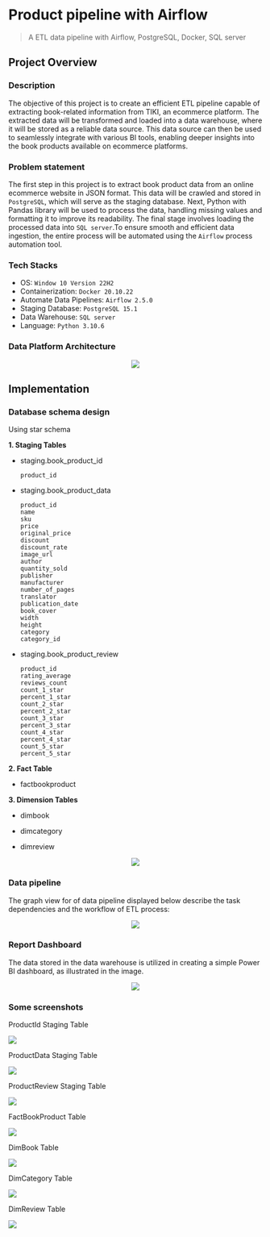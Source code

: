 # Product pipeline with Airflow

> A ETL data pipeline with Airflow, PostgreSQL, Docker, SQL server

## Project Overview

### Description

The objective of this project is to create an efficient ETL pipeline capable of extracting book-related information from TIKI, an ecommerce platform. The extracted data will be transformed and loaded into a data warehouse, where it will be stored as a reliable data source. This data source can then be used to seamlessly integrate with various BI tools, enabling deeper insights into the book products available on ecommerce platforms. 

### Problem statement

The first step in this project is to extract book product data from an online ecommerce website in JSON format. This data will be crawled and stored in `PostgreSQL`, which will serve as the staging database. Next, Python with Pandas library will be used to process the data, handling missing values and formatting it to improve its readability. The final stage involves loading the processed data into `SQL server`.To ensure smooth and efficient data ingestion, the entire process will be automated using the `Airflow` process automation tool.

### Tech Stacks
- OS: `Window 10 Version 22H2`
- Containerization: `Docker 20.10.22`
- Automate Data Pipelines: `Airflow 2.5.0`
- Staging Database: `PostgreSQL 15.1`
- Data Warehouse: `SQL server`
- Language: `Python 3.10.6`

### Data Platform Architecture
<p align="center">
    <img src="./dags/assets/img_temp/kientruc.png">
</p>

## Implementation 

### Database schema design

Using star schema

**1. Staging Tables**
- staging.book_product_id
    ```
    product_id
    ```  
    
- staging.book_product_data
    ```
    product_id 
    name 
    sku 
    price 
    original_price 
    discount 
    discount_rate 
    image_url 
    author 
    quantity_sold 
    publisher 
    manufacturer 
    number_of_pages 
    translator 
    publication_date 
    book_cover 
    width 
    height 
    category 
    category_id
    ```
- staging.book_product_review
    ```
    product_id 
    rating_average
    reviews_count
    count_1_star
    percent_1_star
    count_2_star
    percent_2_star
    count_3_star
    percent_3_star
    count_4_star
    percent_4_star
    count_5_star
    percent_5_star
    ```

**2. Fact Table**
- factbookproduct

**3. Dimension Tables**
- dimbook

- dimcategory

- dimreview

<p align="center">
    <img src="./dags/assets/img_temp/star_schema_v2.png">
</p>
 

### Data pipeline
The graph view for of data pipeline displayed below describe the task dependencies and the workflow of ETL process:
<p align="center">
    <img src="./dags/assets/img_temp/pipeline.png">
</p>

### Report Dashboard

The data stored in the data warehouse is utilized in creating a simple Power BI dashboard, as illustrated in the image.

<p align="center">
    <img src="./dags/assets/img_temp/bi_report.png">
</p>

### Some screenshots
<p align="center">
    <p>ProductId Staging Table</p>
    <img src="./dags/assets/img_temp/staging_id_v2.png">
</p>
<p align="center">
    <p>ProductData Staging Table</p>
    <img src="./dags/assets/img_temp/staging_data_v2.png">
</p>
<p align="center">
    <p>ProductReview Staging Table</p>
    <img src="./dags/assets/img_temp/staging_review_v2.png">
</p>
<p align="center">
    <p>FactBookProduct Table</p>
    <img src="./dags/assets/img_temp/fact_table_v2.png">
</p>
<p align="center">
    <p>DimBook Table</p>
    <img src="./dags/assets/img_temp/dim_book_v2.png">
</p>
<p align="center">
    <p>DimCategory Table</p>
    <img src="./dags/assets/img_temp/dim_category_v2.png">
</p>
<p align="center">
    <p>DimReview Table</p>
    <img src="./dags/assets/img_temp/dim_review_v2.png">
</p>
